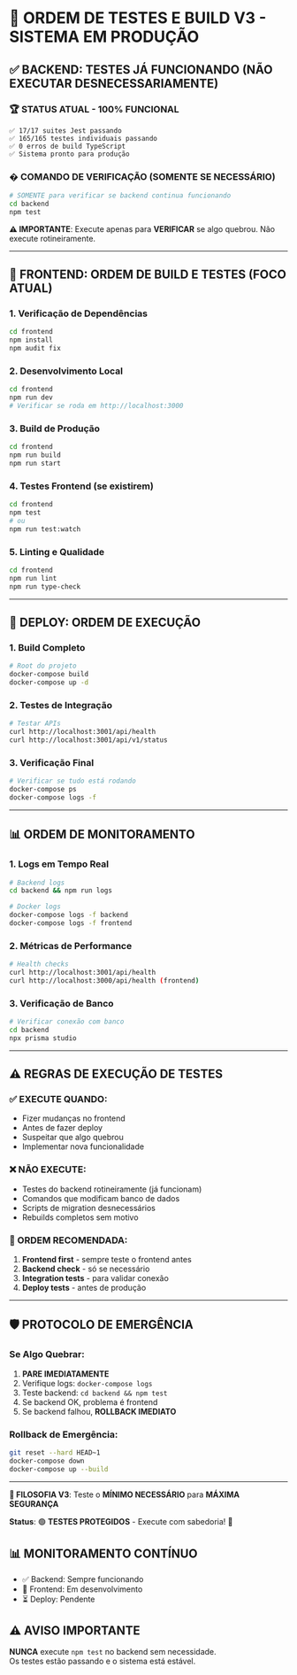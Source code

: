 # 🧪 ORDEM DE TESTES E BUILD V3 - SISTEMA EM PRODUÇÃO

## ✅ **BACKEND: TESTES JÁ FUNCIONANDO (NÃO EXECUTAR DESNECESSARIAMENTE)**

### 🏆 **STATUS ATUAL - 100% FUNCIONAL**
```
✅ 17/17 suites Jest passando
✅ 165/165 testes individuais passando  
✅ 0 erros de build TypeScript
✅ Sistema pronto para produção
```

### � **COMANDO DE VERIFICAÇÃO (SOMENTE SE NECESSÁRIO)**
```bash
# SOMENTE para verificar se backend continua funcionando
cd backend
npm test
```
**⚠️ IMPORTANTE**: Execute apenas para **VERIFICAR** se algo quebrou. Não execute rotineiramente.

---

## 🔧 **FRONTEND: ORDEM DE BUILD E TESTES (FOCO ATUAL)**

### **1. Verificação de Dependências**
```bash
cd frontend
npm install
npm audit fix
```

### **2. Desenvolvimento Local**
```bash
cd frontend
npm run dev
# Verificar se roda em http://localhost:3000
```

### **3. Build de Produção**
```bash
cd frontend
npm run build
npm run start
```

### **4. Testes Frontend (se existirem)**
```bash
cd frontend
npm test
# ou
npm run test:watch
```

### **5. Linting e Qualidade**
```bash
cd frontend
npm run lint
npm run type-check
```

---

## 🚀 **DEPLOY: ORDEM DE EXECUÇÃO**

### **1. Build Completo**
```bash
# Root do projeto
docker-compose build
docker-compose up -d
```

### **2. Testes de Integração**
```bash
# Testar APIs
curl http://localhost:3001/api/health
curl http://localhost:3001/api/v1/status
```

### **3. Verificação Final**
```bash
# Verificar se tudo está rodando
docker-compose ps
docker-compose logs -f
```

---

## 📊 **ORDEM DE MONITORAMENTO**

### **1. Logs em Tempo Real**
```bash
# Backend logs
cd backend && npm run logs

# Docker logs
docker-compose logs -f backend
docker-compose logs -f frontend
```

### **2. Métricas de Performance**
```bash
# Health checks
curl http://localhost:3001/api/health
curl http://localhost:3000/api/health (frontend)
```

### **3. Verificação de Banco**
```bash
# Verificar conexão com banco
cd backend
npx prisma studio
```

---

## ⚠️ **REGRAS DE EXECUÇÃO DE TESTES**

### **✅ EXECUTE QUANDO:**
- Fizer mudanças no frontend
- Antes de fazer deploy
- Suspeitar que algo quebrou
- Implementar nova funcionalidade

### **❌ NÃO EXECUTE:**
- Testes do backend rotineiramente (já funcionam)
- Comandos que modificam banco de dados
- Scripts de migration desnecessários
- Rebuilds completos sem motivo

### **🎯 ORDEM RECOMENDADA:**
1. **Frontend first** - sempre teste o frontend antes
2. **Backend check** - só se necessário
3. **Integration tests** - para validar conexão
4. **Deploy tests** - antes de produção

---

## 🛡️ **PROTOCOLO DE EMERGÊNCIA**

### **Se Algo Quebrar:**
1. **PARE IMEDIATAMENTE**
2. Verifique logs: `docker-compose logs`
3. Teste backend: `cd backend && npm test`
4. Se backend OK, problema é frontend
5. Se backend falhou, **ROLLBACK IMEDIATO**

### **Rollback de Emergência:**
```bash
git reset --hard HEAD~1
docker-compose down
docker-compose up --build
```

---

**🎯 FILOSOFIA V3**: Teste o **MÍNIMO NECESSÁRIO** para **MÁXIMA SEGURANÇA**

**Status**: 🟢 **TESTES PROTEGIDOS** - Execute com sabedoria! 🧠

## 📊 **MONITORAMENTO CONTÍNUO**
- ✅ Backend: Sempre funcionando
- 🔄 Frontend: Em desenvolvimento
- ⏳ Deploy: Pendente

## ⚠️ **AVISO IMPORTANTE**
**NUNCA** execute `npm test` no backend sem necessidade.  
Os testes estão passando e o sistema está estável.
